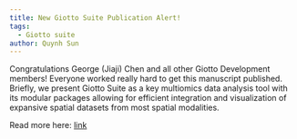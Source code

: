 ```yaml
---
title: New Giotto Suite Publication Alert!
tags:
  - Giotto suite
author: Quynh Sun 
---
```


Congratulations George (Jiaji) Chen and all other Giotto Development members! Everyone worked really hard to get this manuscript published. Briefly, we present Giotto Suite as a key multiomics data analysis tool with its modular packages allowing for efficient integration and visualization of expansive spatial datasets from most spatial modalities. 

Read more here: [link](https://www.nature.com/articles/s41592-025-02817-w)  

